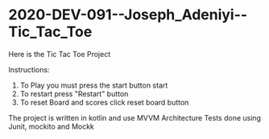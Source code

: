 # 2020-DEV-091--Joseph_Adeniyi--Tic_Tac_Toe

Here is the Tic Tac Toe Project

Instructions: 
1. To Play you must press the start button start
2. To restart  press "Restart" button
3. To reset Board and scores click reset board button

The project is written in kotlin and use MVVM Architecture Tests done using Junit, mockito and Mockk

